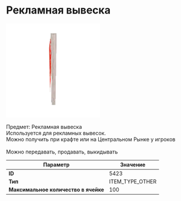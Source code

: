 # Рекламная вывеска

![Item Image](../img/5423.webp?raw=true)

Предмет: Рекламная вывеска<br>Используется для рекламных вывесок.<br>Можно получить при крафте или на Центральном Рынке у игроков<br><br>Можно передавать, продавать, выкидывать


| Параметр | Значение |
|----------|----------|
| **ID** | 5423 |
| **Тип** | ITEM_TYPE_OTHER |
| **Максимальное количество в ячейке** | 100 |

